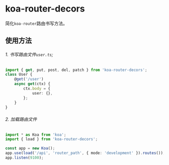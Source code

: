# koa-router-decors

简化`koa-router`路由书写方法。

## 使用方法

###### 1. 书写路由文件`user.ts`;

```typescript
import { get, put, post, del, patch } from 'koa-router-decors';
class User {
    @get('/user')
    async get(ctx) {
        ctx.body = {
            user: {},
        };
    }
}
```

###### 2. 加载路由文件

```typescript
import * as Koa from 'koa';
import { load } from 'koa-router-decors';

const app = new Koa();
app.use(load('/api', 'router_path', { mode: 'development' }).routes());
app.listen(9100);
```
